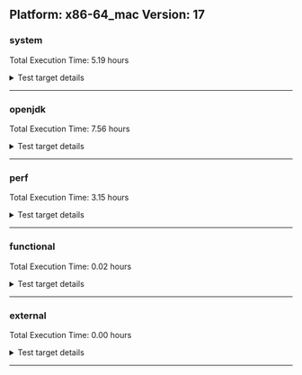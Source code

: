 ## Platform: x86-64_mac Version: 17 

###  system
 Total Execution Time:  5.19  hours
<details><summary>Test target details</summary>

| Test Name | Time |
| --- | --- |
| TestJlmRemoteThreadAuth_0 | 772648.00  ms|
| TestJlmRemoteThreadNoAuth_0 | 769793.00  ms|
| TestJlmRemoteThreadAuth_1 | 747175.00  ms|
| TestJlmRemoteThreadNoAuth_1 | 729504.00  ms|
| MiniMix_aot_5m_0 | 682953.00  ms|
| TestJlmRemoteMemoryAuth_1 | 638654.00  ms|
| TestJlmRemoteMemoryAuth_0 | 637850.00  ms|
| TestJlmRemoteClassAuth_1 | 631626.00  ms|
| TestJlmRemoteClassAuth_0 | 631398.00  ms|
| TestJlmRemoteMemoryNoAuth_1 | 628786.00  ms|
| TestJlmRemoteMemoryNoAuth_0 | 628169.00  ms|
| TestJlmRemoteClassNoAuth_1 | 624456.00  ms|
| TestJlmRemoteClassNoAuth_0 | 624436.00  ms|
| ConcurrentLoadTest_5m_0 | 347328.00  ms|
| ConcurrentLoadTest_5m_1 | 346804.00  ms|
| MiniMix_5m_0 | 343800.00  ms|
| MiniMix_5m_1 | 341399.00  ms|
| DBBLoadTest_5m_0 | 311387.00  ms|
| NioLoadTest_5m_1 | 310792.00  ms|
| NioLoadTest_5m_0 | 310722.00  ms|
| DBBLoadTest_5m_1 | 310613.00  ms|
| MauveMultiThrdLoad_5m_0 | 303496.00  ms|
| MauveMultiThrdLoad_5m_1 | 303465.00  ms|
| MauveSingleThrdLoad_HS_5m_0 | 303382.00  ms|
| MauveSingleInvocLoad_HS_5m_0 | 303276.00  ms|
| MauveSingleThrdLoad_HS_5m_1 | 303268.00  ms|
| MauveSingleInvocLoad_HS_5m_1 | 303142.00  ms|
| LambdaLoadTest_HS_5m_0 | 302939.00  ms|
| MathLoadTest_autosimd_5m_0 | 302880.00  ms|
| LambdaLoadTest_HS_5m_1 | 302818.00  ms|
| MathLoadTest_all_5m_0 | 302771.00  ms|
| MathLoadTest_all_5m_1 | 302762.00  ms|
| MathLoadTest_bigdecimal_5m_1 | 302747.00  ms|
| ClassLoadingTest_5m_1 | 302688.00  ms|
| ClassLoadingTest_5m_0 | 302681.00  ms|
| MathLoadTest_autosimd_5m_1 | 302652.00  ms|
| MathLoadTest_bigdecimal_5m_0 | 302633.00  ms|
| LangLoadTest_5m_0 | 302518.00  ms|
| UtilLoadTest_5m_1 | 302509.00  ms|
| LangLoadTest_5m_1 | 302499.00  ms|
| UtilLoadTest_5m_0 | 302498.00  ms|
| HCRLateAttachWorkload_previewEnabled_0 | 254150.00  ms|
| HCRLateAttachWorkload_previewEnabled_1 | 254066.00  ms|
| TestJlmRemoteNotifierProxyAuth_0 | 133568.00  ms|
| TestJlmRemoteNotifierProxyAuth_1 | 133076.00  ms|
| CLLoad_0 | 54060.00  ms|
| CLLoad_1 | 54046.00  ms|
| LockingLoadTest_0 | 32504.00  ms|
| LockingLoadTest_1 | 32496.00  ms|
| TestJlmLocal_1 | 27482.00  ms|
| TestJlmLocal_0 | 27411.00  ms|
| ParallelStreamsLoadTest_HS_1 | 16141.00  ms|
| ParallelStreamsLoadTest_HS_0 | 15771.00  ms|
| Jlink_ReqMod_0 | 7833.00  ms|
| Jlink_ReqMod_1 | 7723.00  ms|
| Jlink_AddMLimitM_0 | 6948.00  ms|
| Jlink_AddMLimitM_1 | 6850.00  ms|
| Jlink_GenOpt_0 | 6587.00  ms|
| Jlink_GenOpt_1 | 6531.00  ms|
| PatModImg_PlatMod_1 | 5768.00  ms|
| PatModImg_Adv_0 | 5413.00  ms|
| PatModImg_Adv_1 | 5359.00  ms|
| UpgModPath_JarImg_0 | 5241.00  ms|
| UpgModPath_Jar_0 | 5208.00  ms|
| PatModImg_AppMod_0 | 5201.00  ms|
| PatModImg_PlatMod_0 | 5185.00  ms|
| UpgModPath_JarImg_1 | 5163.00  ms|
| PatModImg_Unex_1 | 5140.00  ms|
| PatModImg_Unex_0 | 5139.00  ms|
| UpgModPath_Jar_1 | 5127.00  ms|
| PatModImg_AppMod_1 | 5107.00  ms|
| UpgModPath_ExpImg_1 | 4795.00  ms|
| UpgModPath_ExpImg_0 | 4763.00  ms|
| UpgModPath_Exp_1 | 4741.00  ms|
| UpgModPath_Exp_0 | 4715.00  ms|
| CpMpJlink_1 | 4513.00  ms|
| CLTestImg_1 | 4460.00  ms|
| CLTestImg_0 | 4418.00  ms|
| CpMpJlink_0 | 4383.00  ms|
| jcstress_SampleTestBench_0 | 3382.00  ms|
| PatMod_Adv_1 | 2677.00  ms|
| PatMod_Adv_0 | 2655.00  ms|
| AutoMod2_0 | 2571.00  ms|
| AutoMod_Impl1_1 | 2569.00  ms|
| AutoMod1_1 | 2557.00  ms|
| AutoMod_Impl3_0 | 2556.00  ms|
| AutoMod1_0 | 2555.00  ms|
| AutoMod_Impl1_0 | 2548.00  ms|
| AutoMod_Impl2_1 | 2547.00  ms|
| AutoMod_Impl3_1 | 2546.00  ms|
| InternalAPIs_1 | 2546.00  ms|
| AutoMod2_1 | 2544.00  ms|
| AutoMod_Impl2_0 | 2535.00  ms|
| InternalAPIs_0 | 2534.00  ms|
| PatMod_Unex_1 | 2434.00  ms|
| CpMpModJar_0 | 2427.00  ms|
| PatMod_AppMod_1 | 2427.00  ms|
| PatMod_PlatMod_0 | 2424.00  ms|
| PatMod_Unex_0 | 2422.00  ms|
| PatMod_AppMod_0 | 2418.00  ms|
| CpMpModJar_1 | 2418.00  ms|
| PatMod_PlatMod_1 | 2406.00  ms|
| SLTest_1 | 2065.00  ms|
| SLTest_0 | 2055.00  ms|
| CpMpModJar3_1 | 1578.00  ms|
| CpMp3_0 | 1576.00  ms|
| CpMpModJar2_0 | 1571.00  ms|
| CpMpModJar2_1 | 1570.00  ms|
| CpMpModJar3_0 | 1568.00  ms|
| CpMp3_1 | 1554.00  ms|
| CLTest_1 | 1521.00  ms|
| CpMp2_0 | 1501.00  ms|
| CLTest_0 | 1499.00  ms|
| CpMp_CpMp_1 | 1496.00  ms|
| CpMp_MP_1 | 1490.00  ms|
| CpMp2_1 | 1486.00  ms|
| CpMp_CpMp_0 | 1482.00  ms|
| CpMp_MP_0 | 1474.00  ms|
| MachineInfo_0 | 410.00  ms|
| CLStressCRI_2 | 39.00  ms|
| CLStressCRI_0 | 32.00  ms|
| CLStressCRI_1 | 31.00  ms|
| TestJlmRemoteClassAuth_2 | 31.00  ms|
| CLStressLayers_1 | 31.00  ms|
| CLStressLayers_2 | 31.00  ms|
| ExplMod_0 | 30.00  ms|
| ExplMod_2 | 30.00  ms|
| CLStressLayers_0 | 30.00  ms|
| ExplMod_1 | 30.00  ms|
| JdiTest_2 | 28.00  ms|
| JdiTest_0 | 28.00  ms|
| JdiTest_1 | 28.00  ms|
| OAuthTest_0 | 28.00  ms|
| AutoMod_Impl2_2 | 25.00  ms|
| CpMpModJar_2 | 25.00  ms|
| MathLoadTest_bigdecimal_5m_2 | 25.00  ms|
| LambdaLoadTest_HS_5m_2 | 25.00  ms|
| CpMp2_2 | 24.00  ms|
| PatMod_PlatMod_2 | 24.00  ms|
| TestJlmRemoteMemoryNoAuth_2 | 24.00  ms|
| ParallelStreamsLoadTest_HS_2 | 24.00  ms|
| UpgModPath_Exp_2 | 24.00  ms|
| PatMod_AppMod_2 | 24.00  ms|
| AutoMod_Impl1_2 | 24.00  ms|
| CLTest_2 | 24.00  ms|
| ClassLoadingTest_5m_2 | 24.00  ms|
| CpMpJlink_2 | 24.00  ms|
| Jlink_ReqMod_2 | 24.00  ms|
| AutoMod_Impl3_2 | 24.00  ms|
| MauveMultiThrdLoad_5m_2 | 24.00  ms|
| PatModImg_PlatMod_2 | 24.00  ms|
| AutoMod2_2 | 24.00  ms|
| CpMp3_2 | 24.00  ms|
| Jlink_GenOpt_2 | 24.00  ms|
| UpgModPath_Jar_2 | 24.00  ms|
| TestJlmRemoteThreadNoAuth_2 | 24.00  ms|
| PatMod_Adv_2 | 24.00  ms|
| AutoMod1_2 | 24.00  ms|
| CpMpModJar2_2 | 24.00  ms|
| CLTestImg_2 | 24.00  ms|
| TestJlmRemoteClassNoAuth_2 | 24.00  ms|
| CLLoad_2 | 24.00  ms|
| MauveSingleInvocLoad_HS_5m_2 | 24.00  ms|
| UpgModPath_ExpImg_2 | 23.00  ms|
| CpMp_MP_2 | 23.00  ms|
| UpgModPath_JarImg_2 | 23.00  ms|
| SLTest_2 | 23.00  ms|
| TestJlmRemoteMemoryAuth_2 | 23.00  ms|
| PatModImg_AppMod_2 | 23.00  ms|
| PatMod_Unex_2 | 23.00  ms|
| MathLoadTest_autosimd_5m_2 | 23.00  ms|
| PatModImg_Adv_2 | 23.00  ms|
| CpMp_CpMp_2 | 23.00  ms|
| TestJlmLocal_2 | 23.00  ms|
| TestJlmRemoteThreadAuth_2 | 23.00  ms|
| NioLoadTest_5m_2 | 23.00  ms|
| InternalAPIs_2 | 23.00  ms|
| MauveSingleThrdLoad_HS_5m_2 | 23.00  ms|
| PatModImg_Unex_2 | 23.00  ms|
| Jlink_AddMLimitM_2 | 23.00  ms|
| UtilLoadTest_5m_2 | 23.00  ms|
| TestJlmRemoteNotifierProxyAuth_2 | 23.00  ms|
| MathLoadTest_all_5m_2 | 23.00  ms|
| CpMpModJar3_2 | 22.00  ms|
| DBBLoadTest_5m_2 | 22.00  ms|
| ConcurrentLoadTest_5m_2 | 22.00  ms|
| MiniMix_5m_2 | 22.00  ms|
| LangLoadTest_5m_2 | 22.00  ms|
| LockingLoadTest_2 | 22.00  ms|
| HCRLateAttachWorkload_previewEnabled_2 | 22.00  ms|
</details>

---

###  openjdk
 Total Execution Time:  7.56  hours
<details><summary>Test target details</summary>

| Test Name | Time |
| --- | --- |
| jvm_compiler_0 | 2964954.00  ms|
| jvm_compiler_1 | 2906440.00  ms|
| jdk_net_0 | 1937839.00  ms|
| jdk_net_1 | 1887738.00  ms|
| jdk_tools_1 | 1817750.00  ms|
| jdk_tools_0 | 1764122.00  ms|
| jdk_security3_0 | 1206903.00  ms|
| jdk_security3_1 | 1190452.00  ms|
| jdk_util_0 | 564359.00  ms|
| jdk_util_1 | 563866.00  ms|
| jdk_nio_1 | 550201.00  ms|
| jdk_nio_0 | 546228.00  ms|
| jdk_lang_0 | 522724.00  ms|
| jdk_lang_1 | 513397.00  ms|
| jdk_jfr_1 | 453653.00  ms|
| jdk_jfr_0 | 424133.00  ms|
| jdk_vector_0 | 359753.00  ms|
| jdk_vector_1 | 355735.00  ms|
| jdk_jdi_0 | 339778.00  ms|
| jdk_jdi_1 | 326509.00  ms|
| jdk_jmx_0 | 317289.00  ms|
| hotspot_custom_0 | 316107.00  ms|
| hotspot_custom_1 | 314612.00  ms|
| jdk_jmx_1 | 314140.00  ms|
| jdk_beans_1 | 300668.00  ms|
| jdk_beans_0 | 297353.00  ms|
| jdk_security4_1 | 254095.00  ms|
| jdk_security4_0 | 253765.00  ms|
| jdk_foreign_1 | 227370.00  ms|
| jdk_foreign_0 | 225494.00  ms|
| jdk_other_1 | 214305.00  ms|
| jdk_security1_0 | 211707.00  ms|
| jdk_other_0 | 210746.00  ms|
| jdk_security1_1 | 209831.00  ms|
| jdk_time_1 | 199501.00  ms|
| jdk_time_0 | 183941.00  ms|
| jdk_rmi_1 | 169414.00  ms|
| jdk_rmi_0 | 162571.00  ms|
| jdk_management_0 | 109808.00  ms|
| jdk_management_1 | 105528.00  ms|
| jdk_io_0 | 95908.00  ms|
| jdk_text_1 | 93226.00  ms|
| jdk_security2_1 | 92834.00  ms|
| jdk_text_0 | 91371.00  ms|
| jdk_io_1 | 89907.00  ms|
| jdk_instrument_0 | 88949.00  ms|
| jdk_security2_0 | 88489.00  ms|
| jdk_instrument_1 | 88057.00  ms|
| jdk_math_0 | 60775.00  ms|
| jdk_math_1 | 59306.00  ms|
| jdk_custom_1 | 47923.00  ms|
| jdk_custom_0 | 47717.00  ms|
| jdk11_tier1_cipher_0 | 36865.00  ms|
| jdk11_tier1_cipher_1 | 36594.00  ms|
| jdk_svc_sanity_1 | 30580.00  ms|
| jdk_svc_sanity_0 | 30518.00  ms|
| jdk11_tier1_buffer_0 | 29438.00  ms|
| jdk11_tier1_buffer_1 | 28980.00  ms|
| runtime_nestmate_0 | 25958.00  ms|
| jdk_security_infra_1 | 25699.00  ms|
| runtime_nestmate_1 | 25658.00  ms|
| jdk_security_infra_0 | 23446.00  ms|
| jdk_build_0 | 20535.00  ms|
| jdk_build_1 | 20416.00  ms|
| jdk_native_sanity_1 | 16240.00  ms|
| jdk_native_sanity_0 | 15986.00  ms|
| jdk_foreign_native_0 | 14337.00  ms|
| jdk_foreign_native_1 | 14072.00  ms|
| jdk_lang_native_0 | 13851.00  ms|
| jvm_native_sanity_0 | 13604.00  ms|
| jdk_lang_native_1 | 13580.00  ms|
| jdk11_tier1_iso8859_0 | 13575.00  ms|
| jdk11_tier1_iso8859_1 | 13553.00  ms|
| jvm_native_sanity_1 | 13398.00  ms|
| langtools_custom_0 | 8517.00  ms|
| langtools_custom_1 | 7396.00  ms|
| jdk_swing_1 | 32.00  ms|
| jdk_imageio_1 | 32.00  ms|
| jdk_imageio_2 | 32.00  ms|
| jdk_imageio_0 | 32.00  ms|
| jdk_awt_2 | 31.00  ms|
| jdk_swing_2 | 30.00  ms|
| jdk_jfc_demo_2 | 29.00  ms|
| jdk_swing_0 | 29.00  ms|
| jdk_sound_2 | 29.00  ms|
| jdk_sound_0 | 29.00  ms|
| jdk_jfc_demo_0 | 29.00  ms|
| jdk_2d_1 | 29.00  ms|
| jdk_sound_1 | 29.00  ms|
| jdk_jfc_demo_1 | 28.00  ms|
| jdk_client_sanity_1 | 28.00  ms|
| jdk_awt_1 | 28.00  ms|
| jdk_client_sanity_2 | 28.00  ms|
| jdk_2d_0 | 28.00  ms|
| jdk_client_sanity_0 | 28.00  ms|
| jdk_2d_2 | 28.00  ms|
| jdk_awt_0 | 27.00  ms|
| jvm_native_sanity_2 | 26.00  ms|
| jdk11_tier1_cipher_2 | 25.00  ms|
| jvm_compiler_2 | 24.00  ms|
| jdk_management_2 | 23.00  ms|
| jdk_lang_native_win_0 | 23.00  ms|
| jdk_security3_2 | 23.00  ms|
| jdk_lang_native_win_1 | 23.00  ms|
| jdk_io_2 | 23.00  ms|
| hotspot_custom_2 | 23.00  ms|
| jdk_lang_native_2 | 23.00  ms|
| jdk_net_2 | 23.00  ms|
| jdk_time_2 | 23.00  ms|
| jdk_build_2 | 22.00  ms|
| jdk_nio_2 | 22.00  ms|
| jdk_jfr_2 | 22.00  ms|
| jdk_lang_native_win_2 | 22.00  ms|
| jdk_tools_2 | 22.00  ms|
| jdk_util_2 | 22.00  ms|
| jdk_math_2 | 22.00  ms|
| jdk_rmi_2 | 22.00  ms|
| jdk_security1_2 | 21.00  ms|
| jdk_security2_2 | 21.00  ms|
| jdk_jdi_2 | 21.00  ms|
| jdk_instrument_2 | 21.00  ms|
| jdk11_tier1_iso8859_2 | 21.00  ms|
| jdk_foreign_2 | 21.00  ms|
| jdk_svc_sanity_2 | 21.00  ms|
| jdk_beans_2 | 21.00  ms|
| jdk_security_infra_2 | 21.00  ms|
| jdk_lang_2 | 21.00  ms|
| jdk_text_2 | 21.00  ms|
| jdk_security4_2 | 21.00  ms|
| jdk_custom_2 | 21.00  ms|
| jdk_jmx_2 | 21.00  ms|
| jdk_vector_2 | 21.00  ms|
| runtime_nestmate_2 | 21.00  ms|
| jdk_foreign_native_2 | 21.00  ms|
| jdk11_tier1_buffer_2 | 21.00  ms|
| langtools_custom_2 | 21.00  ms|
| jdk_other_2 | 21.00  ms|
| jdk_native_sanity_2 | 21.00  ms|
</details>

---

###  perf
 Total Execution Time:  3.15  hours
<details><summary>Test target details</summary>

| Test Name | Time |
| --- | --- |
| renaissance-als_0 | 8388363.00  ms|
| renaissance-movie-lens_0 | 2001774.00  ms|
| renaissance-fj-kmeans_0 | 151331.00  ms|
| renaissance-future-genetic_0 | 132323.00  ms|
| renaissance-finagle-http_0 | 113248.00  ms|
| renaissance-mnemonics_0 | 83034.00  ms|
| renaissance-par-mnemonics_0 | 73535.00  ms|
| renaissance-log-regression_0 | 69810.00  ms|
| renaissance-chi-square_0 | 64479.00  ms|
| renaissance-philosophers_0 | 61654.00  ms|
| renaissance-dec-tree_0 | 58460.00  ms|
| renaissance-gauss-mix_0 | 54736.00  ms|
| renaissance-scala-kmeans_0 | 20952.00  ms|
| dacapo-jython_0 | 12808.00  ms|
| dacapo-h2_0 | 11582.00  ms|
| dacapo-avrora_0 | 6579.00  ms|
| dacapo-xalan_0 | 4914.00  ms|
| dacapo-pmd_0 | 3765.00  ms|
| dacapo-sunflow_0 | 3361.00  ms|
| dacapo-luindex_0 | 3136.00  ms|
| dacapo-fop_0 | 2501.00  ms|
| dacapo-tomcat_0 | 34.00  ms|
| renaissance-db-shootout_0 | 33.00  ms|
| renaissance-finagle-chirper_0 | 33.00  ms|
| dacapo-lusearch-fix_0 | 32.00  ms|
| renaissance-akka-uct_0 | 32.00  ms|
| renaissance-naive-bayes_0 | 32.00  ms|
| IdleMicrobenchmark_HS_0 | 25.00  ms|
</details>

---

###  functional
 Total Execution Time:  0.02  hours
<details><summary>Test target details</summary>

| Test Name | Time |
| --- | --- |
| MBCS_Tests_charsets_0 | 53949.00  ms|
| SecurityTests_0 | 2736.00  ms|
| MBCS_Tests_language_tag_0 | 780.00  ms|
| MBCS_Tests_property_utf8_0 | 753.00  ms|
| MBCS_Tests_datetime_0 | 732.00  ms|
| MBCS_Tests_datetime_formatter_0 | 663.00  ms|
| Jep334Tests_0 | 647.00  ms|
| Jep360Tests_0 | 627.00  ms|
| testXXArgumentTesting_0 | 596.00  ms|
| RegularClassAndInterfaceFinalFieldTests_0 | 567.00  ms|
| Jep371Tests_0 | 556.00  ms|
| Jep384Tests_0 | 551.00  ms|
| StringIndentTests_0 | 540.00  ms|
| IllegalAccessProtectedMethodTest_0 | 522.00  ms|
| jsr292BootstrapTest_0 | 492.00  ms|
| MBCS_Tests_new_jp_era_0 | 471.00  ms|
| cmdLineTester_getPid_0 | 360.00  ms|
| Jep397Tests_testSubClassOfSealedSuperFromDifferentPackageInSameUnamedModule_0 | 81.00  ms|
| Jep397Tests_testSubClassOfSealedSuperFromDifferentModule_0 | 79.00  ms|
| Jep397Tests_testSubClassOfSealedSuperFromDifferentPackageInSameNamedModule_0 | 77.00  ms|
| Jep397Tests_0 | 75.00  ms|
| MBCS_Tests_file_Zh_TW.aix_0 | 58.00  ms|
| SyntheticGCWorkload_TestCase_0 | 35.00  ms|
| MBCS_Tests_coin_ko_windows_0 | 33.00  ms|
| cmdLineTester_libpathTestRtfChild_0 | 33.00  ms|
| CloseScope0Tests_0 | 33.00  ms|
| MBCS_Tests_codepage_ko_KR_linux_0 | 33.00  ms|
| vmLifecyleTests_5 | 31.00  ms|
| vmLifecyleTests_3 | 31.00  ms|
| vmLifecyleTests_4 | 30.00  ms|
| vmLifecyleTests_2 | 30.00  ms|
| vmLifecyleTests_1 | 29.00  ms|
| vmLifecyleTests_0 | 28.00  ms|
| MBCS_Tests_record_ZH_CN_aix_0 | 28.00  ms|
| MBCS_Tests_file_ZH_TW.aix_0 | 28.00  ms|
| MBCS_Tests_urlclassloader_Zh_CN_aix_0 | 27.00  ms|
| MBCS_Tests_locale_matching_ja_JP_aix_0 | 25.00  ms|
| MBCS_Tests_jaxp14_windows_0 | 25.00  ms|
| MBCS_Tests_locale_matching_ja_windows_0 | 25.00  ms|
| MBCS_Tests_codepage_tw_windows_0 | 25.00  ms|
| MBCS_Tests_scanner_ZH_CN_aix_0 | 25.00  ms|
| MBCS_Tests_pref_Zh_TW_aix_0 | 25.00  ms|
| MBCS_Tests_pref_ko_KR_linux_0 | 25.00  ms|
| MBCS_Tests_annotation_zh_CN_linux_0 | 25.00  ms|
| MBCS_Tests_unicode_aix_0 | 25.00  ms|
| MBCS_Tests_codepage_zh_TW_linux_0 | 25.00  ms|
| MBCS_Tests_file_ZH_CN.aix_0 | 25.00  ms|
| MBCS_Tests_switch_expressions_Zh_CN_aix_0 | 25.00  ms|
| MBCS_Tests_regex_cn_windows_0 | 25.00  ms|
| MBCS_Tests_regex_Zh_CN_aix_0 | 25.00  ms|
| MBCS_Tests_pref_windows_0 | 25.00  ms|
| MBCS_Tests_switch_expressions_JA_JP_aix_0 | 25.00  ms|
| MBCS_Tests_formatter_zh_CN_linux_0 | 25.00  ms|
| MBCS_Tests_switch_expressions_zh_CN_aix_0 | 25.00  ms|
| MBCS_Tests_pref_ja_JP_linux_0 | 25.00  ms|
| MBCS_Tests_locale_matching_ko_windows_0 | 25.00  ms|
| MBCS_Tests_annotation_Ja_JP_aix_0 | 25.00  ms|
| MBCS_Tests_StAX_ja_windows_0 | 25.00  ms|
| MBCS_Tests_scanner_ja_JP_linux_0 | 25.00  ms|
| MBCS_Tests_IDN_zh_TW_aix_0 | 25.00  ms|
| MBCS_Tests_env_Zh_CN_aix_0 | 24.00  ms|
| MBCS_Tests_codepage_ko_windows_0 | 24.00  ms|
| MBCS_Tests_jdbc41_JA_JP_aix_0 | 24.00  ms|
| MBCS_Tests_Compiler_zh_TW_linux_0 | 24.00  ms|
| MBCS_Tests_urlclassloader_zh_TW_aix_0 | 24.00  ms|
| MBCS_Tests_jdbc41_zh_TW_linux_0 | 24.00  ms|
| MBCS_Tests_i18n_zh_TW_linux_0 | 24.00  ms|
| MBCS_Tests_scanner_zh_CN_aix_0 | 24.00  ms|
| MBCS_Tests_text_blocks_ZH_CN_aix_0 | 24.00  ms|
| MBCS_Tests_locale_matching_tw_windows_0 | 24.00  ms|
| MBCS_Tests_codepage_zh_CN_aix_0 | 24.00  ms|
| MBCS_Tests_Compiler_ZH_TW_aix_0 | 24.00  ms|
| MBCS_Tests_annotation_ja_JP_aix_0 | 24.00  ms|
| MBCS_Tests_StAX_zh_TW_linux_0 | 24.00  ms|
| MBCS_Tests_IDN_ko_windows_0 | 24.00  ms|
| MBCS_Tests_annotation_Zh_TW_aix_0 | 24.00  ms|
| MBCS_Tests_regex_Zh_TW_aix_0 | 24.00  ms|
| MBCS_Tests_StAX_ko_windows_0 | 24.00  ms|
| MBCS_Tests_regex_ko_KR_linux_0 | 24.00  ms|
| MBCS_Tests_urlclassloader_ZH_TW_aix_0 | 24.00  ms|
| MBCS_Tests_scanner_cn_windows_0 | 24.00  ms|
| MBCS_Tests_StAX_ja_JP_aix_0 | 24.00  ms|
| MBCS_Tests_text_blocks_zh_TW_aix_0 | 24.00  ms|
| MBCS_Tests_formatter_zh_TW_aix_0 | 24.00  ms|
| MBCS_Tests_jaxp14_cn_windows_0 | 24.00  ms|
| MBCS_Tests_urlclassloader_Zh_TW_aix_0 | 24.00  ms|
| MBCS_Tests_IDN_tw_windows_0 | 24.00  ms|
| MBCS_Tests_text_blocks_zh_CN_aix_0 | 24.00  ms|
| MBCS_Tests_urlclassloader_KO_KR_aix_0 | 24.00  ms|
| MBCS_Tests_jdbc41_ko_KR_linux_0 | 24.00  ms|
| MBCS_Tests_codepage_windows_0 | 24.00  ms|
| MBCS_Tests_env_ja_JP_linux_0 | 24.00  ms|
| MBCS_Tests_nio_ja_JP_linux_0 | 24.00  ms|
| MBCS_Tests_StAX_KO_KR_aix_0 | 24.00  ms|
| MBCS_Tests_jaxp14_Zh_CN_aix_0 | 24.00  ms|
| MBCS_Tests_jaxp14_JA_JP_aix_0 | 24.00  ms|
| MBCS_Tests_regex_ko_windows_0 | 24.00  ms|
| MBCS_Tests_StAX_ko_KR_aix_0 | 24.00  ms|
| MBCS_Tests_coin_zh_CN_aix_0 | 24.00  ms|
| MBCS_Tests_nio_zh_TW_aix_0 | 24.00  ms|
| MBCS_Tests_switch_expressions_ZH_CN_aix_0 | 24.00  ms|
| MBCS_Tests_pref_Ja_JP_aix_0 | 24.00  ms|
| MBCS_Tests_jdbc41_ZH_CN_aix_0 | 24.00  ms|
| MBCS_Tests_IDN_windows_0 | 24.00  ms|
| MBCS_Tests_urlclassloader_ko_windows_0 | 24.00  ms|
| MBCS_Tests_file_zh_CN_linux_0 | 24.00  ms|
| MBCS_Tests_urlclassloader_ko_KR_aix_0 | 24.00  ms|
| MBCS_Tests_codepage_Zh_TW_aix_0 | 24.00  ms|
| MBCS_Tests_scanner_windows_0 | 24.00  ms|
| MBCS_Tests_env_windows_0 | 24.00  ms|
| MBCS_Tests_annotation_ko_KR_linux_0 | 24.00  ms|
| MBCS_Tests_jdbc41_Ja_JP_aix_0 | 24.00  ms|
| MBCS_Tests_formatter_KO_KR_aix_0 | 24.00  ms|
| MBCS_Tests_scanner_ko_KR_aix_0 | 24.00  ms|
| MBCS_Tests_regex_windows_0 | 24.00  ms|
| MBCS_Tests_jaxp14_ja_JP_aix_0 | 24.00  ms|
| MBCS_Tests_pref_ko_KR_aix_0 | 24.00  ms|
| MBCS_Tests_coin_ja_JP_linux_0 | 24.00  ms|
| MBCS_Tests_jaxp14_Ja_JP_aix_0 | 24.00  ms|
| MBCS_Tests_Compiler_ko_KR_linux_0 | 24.00  ms|
| MBCS_Tests_codepage_JA_JP_aix_0 | 24.00  ms|
| MBCS_Tests_i18n_Ja_JP_aix_0 | 24.00  ms|
| MBCS_Tests_pref_zh_TW_linux_0 | 24.00  ms|
| MBCS_Tests_nio_zh_CN_aix_0 | 24.00  ms|
| MBCS_Tests_codepage_ZH_CN_aix_0 | 24.00  ms|
| MBCS_Tests_env_Zh_TW_aix_0 | 24.00  ms|
| MBCS_Tests_jaxp14_ko_KR_linux_0 | 24.00  ms|
| MBCS_Tests_env_ZH_CN_aix_0 | 24.00  ms|
| MBCS_Tests_i18n_ZH_CN_aix_0 | 24.00  ms|
| MBCS_Tests_regex_ZH_TW_aix_0 | 24.00  ms|
| MBCS_Tests_switch_expressions_ko_KR_aix_0 | 24.00  ms|
| MBCS_Tests_nio_ko_windows_0 | 24.00  ms|
| MBCS_Tests_formatter_ko_KR_linux_0 | 24.00  ms|
| MBCS_Tests_switch_expressions_ja_JP_aix_0 | 24.00  ms|
| MBCS_Tests_scanner_Zh_TW_aix_0 | 24.00  ms|
| MBCS_Tests_annotation_JA_JP_aix_0 | 24.00  ms|
| MBCS_Tests_locale_matching_zh_CN_linux_0 | 24.00  ms|
| MBCS_Tests_locale_matching_Ja_JP_aix_0 | 24.00  ms|
| MBCS_Tests_formatter_zh_TW_linux_0 | 24.00  ms|
| MBCS_Tests_urlclassloader_ja_JP_aix_0 | 24.00  ms|
| MBCS_Tests_formatter_tw_windows_0 | 24.00  ms|
| MBCS_Tests_file_ja_JP.aix_0 | 24.00  ms|
| MBCS_Tests_annotation_Zh_CN_aix_0 | 24.00  ms|
| MBCS_Tests_StAX_ZH_CN_aix_0 | 24.00  ms|
| MBCS_Tests_formatter_ko_KR_aix_0 | 24.00  ms|
| MBCS_Tests_scanner_Zh_CN_aix_0 | 24.00  ms|
| MBCS_Tests_regex_ko_KR_aix_0 | 24.00  ms|
| MBCS_Tests_formatter_ja_JP_linux_0 | 24.00  ms|
| MBCS_Tests_pref_tw_windows_0 | 24.00  ms|
| MBCS_Tests_codepage_zh_TW_aix_0 | 24.00  ms|
| MBCS_Tests_jaxp14_ja_JP_linux_0 | 24.00  ms|
| MBCS_Tests_jdbc41_Zh_TW_aix_0 | 24.00  ms|
| MBCS_Tests_codepoint_windows_0 | 24.00  ms|
| MBCS_Tests_locale_matching_Zh_TW_aix_0 | 24.00  ms|
| MBCS_Tests_annotation_ja_JP_linux_0 | 24.00  ms|
| MBCS_Tests_coin_Ja_JP_aix_0 | 24.00  ms|
| MBCS_Tests_IDN_zh_TW_linux_0 | 24.00  ms|
| MBCS_Tests_regex_zh_TW_linux_0 | 24.00  ms|
| MBCS_Tests_coin_JA_JP_aix_0 | 24.00  ms|
| MBCS_Tests_jaxp14_zh_TW_linux_0 | 24.00  ms|
| MBCS_Tests_text_blocks_windows_0 | 24.00  ms|
| MBCS_Tests_urlclassloader_windows_0 | 24.00  ms|
| MBCS_Tests_jdbc41_ko_KR_aix_0 | 24.00  ms|
| MBCS_Tests_jdbc41_Zh_CN_aix_0 | 24.00  ms|
| MBCS_Tests_file_ja_windows_0 | 24.00  ms|
| MBCS_Tests_codepage_zh_CN_linux_0 | 24.00  ms|
| MBCS_Tests_scanner_ja_windows_0 | 24.00  ms|
| MBCS_Tests_Compiler_ko_KR_aix_0 | 24.00  ms|
| MBCS_Tests_locale_matching_ko_KR_aix_0 | 24.00  ms|
| MBCS_Tests_env_ja_JP_aix_0 | 24.00  ms|
| MBCS_Tests_IDN_zh_CN_linux_0 | 24.00  ms|
| MBCS_Tests_file_ko_windows_0 | 24.00  ms|
| MBCS_Tests_locale_matching_zh_TW_linux_0 | 24.00  ms|
| MBCS_Tests_switch_expressions_zh_TW_aix_0 | 24.00  ms|
| MBCS_Tests_jdbc41_windows_0 | 24.00  ms|
| MBCS_Tests_nio_Zh_CN_aix_0 | 24.00  ms|
| MBCS_Tests_record_Ja_JP_aix_0 | 24.00  ms|
| MBCS_Tests_env_ko_KR_aix_0 | 24.00  ms|
| MBCS_Tests_switch_expressions_windows_0 | 24.00  ms|
| MBCS_Tests_jdbc41_ja_JP_aix_0 | 24.00  ms|
| MBCS_Tests_jaxp14_zh_TW_aix_0 | 24.00  ms|
| MBCS_Tests_text_blocks_ko_KR_linux_0 | 24.00  ms|
| MBCS_Tests_scanner_JA_JP_aix_0 | 24.00  ms|
| MBCS_Tests_formatter_cn_windows_0 | 24.00  ms|
| MBCS_Tests_nio_zh_TW_linux_0 | 24.00  ms|
| MBCS_Tests_StAX_tw_windows_0 | 24.00  ms|
| MBCS_Tests_compact_number_format_ZH_TW_aix_0 | 24.00  ms|
| MBCS_Tests_jaxp14_ko_windows_0 | 24.00  ms|
| MBCS_Tests_pref_JA_JP_aix_0 | 24.00  ms|
| MBCS_Tests_text_blocks_Zh_CN_aix_0 | 24.00  ms|
| MBCS_Tests_Compiler_Ja_JP_aix_0 | 24.00  ms|
| MBCS_Tests_regex_ZH_CN_aix_0 | 24.00  ms|
| MBCS_Tests_locale_matching_windows_0 | 24.00  ms|
| MBCS_Tests_formatter_Zh_CN_aix_0 | 24.00  ms|
| MBCS_Tests_compact_number_format_zh_TW_linux_0 | 24.00  ms|
| MBCS_Tests_StAX_Zh_CN_aix_0 | 24.00  ms|
| MBCS_Tests_compact_number_format_ko_KR_aix_0 | 24.00  ms|
| MBCS_Tests_compact_number_format_zh_TW_aix_0 | 24.00  ms|
| MBCS_Tests_annotation_ZH_TW_aix_0 | 24.00  ms|
| MBCS_Tests_nio_ja_windows_0 | 24.00  ms|
| MBCS_Tests_env_zh_TW_aix_0 | 24.00  ms|
| MBCS_Tests_codepoint_aix_0 | 24.00  ms|
| MBCS_Tests_locale_matching_ZH_CN_aix_0 | 24.00  ms|
| MBCS_Tests_scanner_ko_windows_0 | 24.00  ms|
| MBCS_Tests_Compiler_Zh_TW_aix_0 | 24.00  ms|
| MBCS_Tests_jaxp14_zh_CN_aix_0 | 24.00  ms|
| MBCS_Tests_urlclassloader_ja_windows_0 | 24.00  ms|
| MBCS_Tests_codepage_Ja_JP_aix_0 | 24.00  ms|
| MBCS_Tests_Compiler_JA_JP_aix_0 | 24.00  ms|
| MBCS_Tests_env_zh_CN_aix_0 | 24.00  ms|
| MBCS_Tests_jaxp14_Zh_TW_aix_0 | 24.00  ms|
| MBCS_Tests_IDN_KO_KR_aix_0 | 24.00  ms|
| MBCS_Tests_i18n_ja_JP_aix_0 | 24.00  ms|
| MBCS_Tests_coin_zh_TW_linux_0 | 24.00  ms|
| MBCS_Tests_jdbc41_KO_KR_aix_0 | 24.00  ms|
| MBCS_Tests_annotation_zh_TW_aix_0 | 24.00  ms|
| MBCS_Tests_switch_expressions_Ja_JP_aix_0 | 24.00  ms|
| MBCS_Tests_nio_zh_CN_linux_0 | 24.00  ms|
| MBCS_Tests_compact_number_format_ja_JP_linux_0 | 24.00  ms|
| MBCS_Tests_switch_expressions_ZH_TW_aix_0 | 24.00  ms|
| MBCS_Tests_i18n_ko_KR_aix_0 | 24.00  ms|
| MBCS_Tests_compact_number_format_Zh_CN_aix_0 | 24.00  ms|
| MBCS_Tests_jdbc41_ZH_TW_aix_0 | 24.00  ms|
| MBCS_Tests_jaxp14_ko_KR_aix_0 | 24.00  ms|
| MBCS_Tests_coin_ja_JP_aix_0 | 24.00  ms|
| MBCS_Tests_locale_matching_KO_KR_aix_0 | 24.00  ms|
| MBCS_Tests_coin_cn_windows_0 | 24.00  ms|
| MBCS_Tests_file_ja_JP_linux_0 | 24.00  ms|
| MBCS_Tests_locale_matching_JA_JP_aix_0 | 24.00  ms|
| MBCS_Tests_scanner_ZH_TW_aix_0 | 24.00  ms|
| MBCS_Tests_regex_zh_CN_linux_0 | 24.00  ms|
| MBCS_Tests_env_Ja_JP_aix_0 | 24.00  ms|
| MBCS_Tests_annotation_zh_CN_aix_0 | 24.00  ms|
| MBCS_Tests_env_zh_TW_linux_0 | 24.00  ms|
| MBCS_Tests_scanner_zh_TW_linux_0 | 24.00  ms|
| MBCS_Tests_Compiler_ja_JP_aix_0 | 24.00  ms|
| MBCS_Tests_scanner_KO_KR_aix_0 | 24.00  ms|
| MBCS_Tests_jdbc41_ja_windows_0 | 24.00  ms|
| MBCS_Tests_Compiler_Zh_CN_aix_0 | 24.00  ms|
| MBCS_Tests_locale_matching_Zh_CN_aix_0 | 24.00  ms|
| MBCS_Tests_file_Ja_JP.aix_0 | 24.00  ms|
| MBCS_Tests_coin_tw_windows_0 | 24.00  ms|
| MBCS_Tests_annotation_KO_KR_aix_0 | 24.00  ms|
| MBCS_Tests_formatter_windows_0 | 24.00  ms|
| MBCS_Tests_coin_windows_0 | 24.00  ms|
| MBCS_Tests_nio_tw_windows_0 | 24.00  ms|
| MBCS_Tests_text_blocks_KO_KR_aix_0 | 24.00  ms|
| MBCS_Tests_file_KO_KR.aix_0 | 24.00  ms|
| MBCS_Tests_env_zh_CN_linux_0 | 24.00  ms|
| MBCS_Tests_env_JA_JP_aix_0 | 24.00  ms|
| MBCS_Tests_locale_matching_ko_KR_linux_0 | 24.00  ms|
| MBCS_Tests_locale_matching_ja_JP_linux_0 | 24.00  ms|
| MBCS_Tests_regex_zh_CN_aix_0 | 24.00  ms|
| MBCS_Tests_IDN_ja_windows_0 | 24.00  ms|
| MBCS_Tests_coin_Zh_CN_aix_0 | 24.00  ms|
| MBCS_Tests_coin_ja_windows_0 | 24.00  ms|
| MBCS_Tests_env_KO_KR_aix_0 | 24.00  ms|
| MBCS_Tests_jaxp14_ZH_CN_aix_0 | 24.00  ms|
| MBCS_Tests_urlclassloader_JA_JP_aix_0 | 24.00  ms|
| MBCS_Tests_urlclassloader_ko_KR_linux_0 | 24.00  ms|
| MBCS_Tests_file_zh_CN.aix_0 | 24.00  ms|
| MBCS_Tests_file_windows_0 | 23.00  ms|
| MBCS_Tests_coin_ko_KR_aix_0 | 23.00  ms|
| MBCS_Tests_regex_ja_windows_0 | 23.00  ms|
| MBCS_Tests_IDN_ZH_TW_aix_0 | 23.00  ms|
| MBCS_Tests_IDN_JA_JP_aix_0 | 23.00  ms|
| MBCS_Tests_jaxp14_zh_CN_linux_0 | 23.00  ms|
| MBCS_Tests_nio_ZH_TW_aix_0 | 23.00  ms|
| MBCS_Tests_regex_ja_JP_aix_0 | 23.00  ms|
| MBCS_Tests_codepoint_linux_0 | 23.00  ms|
| MBCS_Tests_StAX_zh_CN_aix_0 | 23.00  ms|
| MBCS_Tests_locale_matching_zh_TW_aix_0 | 23.00  ms|
| MBCS_Tests_nio_ko_KR_aix_0 | 23.00  ms|
| MBCS_Tests_formatter_ja_windows_0 | 23.00  ms|
| MBCS_Tests_Compiler_ja_JP_linux_0 | 23.00  ms|
| MBCS_Tests_codepage_ja_JP_linux_0 | 23.00  ms|
| MBCS_Tests_urlclassloader_tw_windows_0 | 23.00  ms|
| MBCS_Tests_codepage_ZH_TW_aix_0 | 23.00  ms|
| MBCS_Tests_StAX_zh_TW_aix_0 | 23.00  ms|
| MBCS_Tests_codepage_ko_KR_aix_0 | 23.00  ms|
| MBCS_Tests_scanner_zh_CN_linux_0 | 23.00  ms|
| MBCS_Tests_i18n_Zh_TW_aix_0 | 23.00  ms|
| MBCS_Tests_codepage_ja_JP_aix_0 | 23.00  ms|
| MBCS_Tests_text_blocks_JA_JP_aix_0 | 23.00  ms|
| MBCS_Tests_StAX_JA_JP_aix_0 | 23.00  ms|
| MBCS_Tests_urlclassloader_zh_CN_linux_0 | 23.00  ms|
| MBCS_Tests_switch_expressions_KO_KR_aix_0 | 23.00  ms|
| MBCS_Tests_coin_ko_KR_linux_0 | 23.00  ms|
| MBCS_Tests_formatter_ZH_TW_aix_0 | 23.00  ms|
| MBCS_Tests_formatter_ja_JP_aix_0 | 23.00  ms|
| MBCS_Tests_text_blocks_ko_KR_aix_0 | 23.00  ms|
| MBCS_Tests_codepage_KO_KR_aix_0 | 23.00  ms|
| MBCS_Tests_codepage_cn_windows_0 | 23.00  ms|
| MBCS_Tests_codepage_ja_windows_0 | 23.00  ms|
| MBCS_Tests_record_windows_0 | 23.00  ms|
| MBCS_Tests_sealed_classes_ZH_TW_aix_0 | 23.00  ms|
| MBCS_Tests_pattern_matching_instanceof_JA_JP_aix_0 | 23.00  ms|
| MBCS_Tests_jaxp14_ZH_TW_aix_0 | 23.00  ms|
| MBCS_Tests_urlclassloader_Ja_JP_aix_0 | 23.00  ms|
| MBCS_Tests_Compiler_KO_KR_aix_0 | 23.00  ms|
| MBCS_Tests_pref_zh_TW_aix_0 | 23.00  ms|
| MBCS_Tests_i18n_JA_JP_aix_0 | 23.00  ms|
| MBCS_Tests_switch_expressions_ja_JP_linux_0 | 23.00  ms|
| MBCS_Tests_regex_tw_windows_0 | 23.00  ms|
| MBCS_Tests_file_cn_windows_0 | 23.00  ms|
| MBCS_Tests_StAX_ja_JP_linux_0 | 23.00  ms|
| MBCS_Tests_coin_zh_TW_aix_0 | 23.00  ms|
| MBCS_Tests_jaxp14_KO_KR_aix_0 | 23.00  ms|
| MBCS_Tests_annotation_windows_0 | 23.00  ms|
| MBCS_Tests_jaxp14_ja_windows_0 | 23.00  ms|
| MBCS_Tests_formatter_JA_JP_aix_0 | 23.00  ms|
| MBCS_Tests_text_blocks_ja_JP_linux_0 | 23.00  ms|
| MBCS_Tests_scanner_ja_JP_aix_0 | 23.00  ms|
| MBCS_Tests_formatter_Ja_JP_aix_0 | 23.00  ms|
| MBCS_Tests_formatter_ko_windows_0 | 23.00  ms|
| MBCS_Tests_text_blocks_Ja_JP_aix_0 | 23.00  ms|
| MBCS_Tests_annotation_zh_TW_linux_0 | 23.00  ms|
| MBCS_Tests_text_blocks_ja_JP_aix_0 | 23.00  ms|
| MBCS_Tests_codepage_Zh_CN_aix_0 | 23.00  ms|
| MBCS_Tests_urlclassloader_cn_windows_0 | 23.00  ms|
| MBCS_Tests_text_blocks_zh_TW_linux_0 | 23.00  ms|
| MBCS_Tests_urlclassloader_ja_JP_linux_0 | 23.00  ms|
| MBCS_Tests_StAX_Ja_JP_aix_0 | 23.00  ms|
| MBCS_Tests_text_blocks_Zh_TW_aix_0 | 23.00  ms|
| MBCS_Tests_formatter_ZH_CN_aix_0 | 23.00  ms|
| MBCS_Tests_coin_ZH_TW_aix_0 | 23.00  ms|
| MBCS_Tests_i18n_KO_KR_aix_0 | 23.00  ms|
| MBCS_Tests_locale_matching_zh_CN_aix_0 | 23.00  ms|
| MBCS_Tests_sealed_classes_windows_0 | 23.00  ms|
| MBCS_Tests_file_zh_TW_linux_0 | 23.00  ms|
| MBCS_Tests_StAX_ko_KR_linux_0 | 23.00  ms|
| MBCS_Tests_coin_ZH_CN_aix_0 | 23.00  ms|
| MBCS_Tests_Compiler_windows_0 | 23.00  ms|
| MBCS_Tests_compact_number_format_zh_CN_linux_0 | 23.00  ms|
| MBCS_Tests_i18n_ja_JP_linux_0 | 23.00  ms|
| MBCS_Tests_urlclassloader_zh_TW_linux_0 | 23.00  ms|
| MBCS_Tests_scanner_Ja_JP_aix_0 | 23.00  ms|
| MBCS_Tests_coin_KO_KR_aix_0 | 23.00  ms|
| MBCS_Tests_regex_zh_TW_aix_0 | 23.00  ms|
| MBCS_Tests_Compiler_zh_TW_aix_0 | 23.00  ms|
| MBCS_Tests_i18n_ko_KR_linux_0 | 23.00  ms|
| MBCS_Tests_jaxp14_tw_windows_0 | 23.00  ms|
| MBCS_Tests_compact_number_format_zh_CN_aix_0 | 23.00  ms|
| MBCS_Tests_env_ZH_TW_aix_0 | 23.00  ms|
| MBCS_Tests_pref_cn_windows_0 | 23.00  ms|
| MBCS_Tests_IDN_ko_KR_linux_0 | 23.00  ms|
| MBCS_Tests_regex_Ja_JP_aix_0 | 23.00  ms|
| MBCS_Tests_i18n_zh_TW_aix_0 | 23.00  ms|
| MBCS_Tests_jdbc41_zh_CN_linux_0 | 23.00  ms|
| MBCS_Tests_i18n_zh_CN_aix_0 | 23.00  ms|
| MBCS_Tests_unicode_windows_0 | 23.00  ms|
| MBCS_Tests_IDN_cn_windows_0 | 23.00  ms|
| MBCS_Tests_StAX_cn_windows_0 | 23.00  ms|
| MBCS_Tests_coin_zh_CN_linux_0 | 23.00  ms|
| MBCS_Tests_StAX_ZH_TW_aix_0 | 23.00  ms|
| MBCS_Tests_file_ko_KR_linux_0 | 23.00  ms|
| MBCS_Tests_switch_expressions_ko_KR_linux_0 | 23.00  ms|
| MBCS_Tests_file_tw_windows_0 | 23.00  ms|
| MBCS_Tests_pref_ja_JP_aix_0 | 23.00  ms|
| MBCS_Tests_IDN_Ja_JP_aix_0 | 23.00  ms|
| MBCS_Tests_annotation_ko_KR_aix_0 | 23.00  ms|
| MBCS_Tests_i18n_zh_CN_linux_0 | 23.00  ms|
| MBCS_Tests_nio_Zh_TW_aix_0 | 23.00  ms|
| MBCS_Tests_Compiler_ZH_CN_aix_0 | 23.00  ms|
| MBCS_Tests_switch_expressions_Zh_TW_aix_0 | 23.00  ms|
| MBCS_Tests_sealed_classes_ja_JP_aix_0 | 23.00  ms|
| MBCS_Tests_IDN_ko_KR_aix_0 | 23.00  ms|
| MBCS_Tests_pref_zh_CN_linux_0 | 23.00  ms|
| MBCS_Tests_regex_JA_JP_aix_0 | 23.00  ms|
| MBCS_Tests_StAX_Zh_TW_aix_0 | 23.00  ms|
| MBCS_Tests_scanner_ko_KR_linux_0 | 23.00  ms|
| MBCS_Tests_i18n_Zh_CN_aix_0 | 23.00  ms|
| MBCS_Tests_pref_KO_KR_aix_0 | 23.00  ms|
| MBCS_Tests_i18n_windows_0 | 23.00  ms|
| MBCS_Tests_jdbc41_zh_TW_aix_0 | 23.00  ms|
| MBCS_Tests_StAX_zh_CN_linux_0 | 23.00  ms|
| MBCS_Tests_IDN_ja_JP_aix_0 | 23.00  ms|
| MBCS_Tests_compact_number_format_KO_KR_aix_0 | 23.00  ms|
| MBCS_Tests_pref_ja_windows_0 | 23.00  ms|
| MBCS_Tests_jdbc41_ko_windows_0 | 23.00  ms|
| MBCS_Tests_switch_expressions_zh_TW_linux_0 | 23.00  ms|
| MBCS_Tests_regex_KO_KR_aix_0 | 23.00  ms|
| MBCS_Tests_i18n_ZH_TW_aix_0 | 23.00  ms|
| MBCS_Tests_compact_number_format_ZH_CN_aix_0 | 23.00  ms|
| MBCS_Tests_env_ko_KR_linux_0 | 23.00  ms|
| MBCS_Tests_nio_ko_KR_linux_0 | 23.00  ms|
| MBCS_Tests_pref_zh_CN_aix_0 | 23.00  ms|
| MBCS_Tests_compact_number_format_ko_KR_linux_0 | 23.00  ms|
| MBCS_Tests_pref_Zh_CN_aix_0 | 23.00  ms|
| MBCS_Tests_nio_cn_windows_0 | 23.00  ms|
| MBCS_Tests_pattern_matching_instanceof_Ja_JP_aix_0 | 23.00  ms|
| MBCS_Tests_pattern_matching_instanceof_ZH_CN_aix_0 | 23.00  ms|
| MBCS_Tests_pattern_matching_instanceof_ZH_TW_aix_0 | 23.00  ms|
| MBCS_Tests_record_zh_CN_aix_0 | 23.00  ms|
| MBCS_Tests_locale_matching_ZH_TW_aix_0 | 23.00  ms|
| MBCS_Tests_IDN_zh_CN_aix_0 | 23.00  ms|
| MBCS_Tests_locale_matching_cn_windows_0 | 23.00  ms|
| MBCS_Tests_compact_number_format_ja_JP_aix_0 | 23.00  ms|
| MBCS_Tests_urlclassloader_zh_CN_aix_0 | 23.00  ms|
| MBCS_Tests_compact_number_format_Zh_TW_aix_0 | 23.00  ms|
| MBCS_Tests_nio_windows_0 | 23.00  ms|
| MBCS_Tests_scanner_tw_windows_0 | 23.00  ms|
| MBCS_Tests_pref_ZH_TW_aix_0 | 23.00  ms|
| MBCS_Tests_urlclassloader_ZH_CN_aix_0 | 23.00  ms|
| MBCS_Tests_nio_ja_JP_aix_0 | 23.00  ms|
| MBCS_Tests_text_blocks_ZH_TW_aix_0 | 23.00  ms|
| MBCS_Tests_nio_Ja_JP_aix_0 | 23.00  ms|
| MBCS_Tests_jdbc41_tw_windows_0 | 23.00  ms|
| MBCS_Tests_compact_number_format_Ja_JP_aix_0 | 23.00  ms|
| MBCS_Tests_regex_ja_JP_linux_0 | 23.00  ms|
| MBCS_Tests_jdbc41_zh_CN_aix_0 | 23.00  ms|
| MBCS_Tests_jdbc41_cn_windows_0 | 23.00  ms|
| MBCS_Tests_coin_Zh_TW_aix_0 | 23.00  ms|
| MBCS_Tests_record_ja_JP_aix_0 | 23.00  ms|
| MBCS_Tests_record_zh_CN_linux_0 | 23.00  ms|
| MBCS_Tests_record_ja_JP_linux_0 | 23.00  ms|
| MBCS_Tests_sealed_classes_ko_KR_aix_0 | 23.00  ms|
| MBCS_Tests_sealed_classes_ko_KR_linux_0 | 23.00  ms|
| MBCS_Tests_pattern_matching_instanceof_KO_KR_aix_0 | 23.00  ms|
| MBCS_Tests_record_KO_KR_aix_0 | 23.00  ms|
| MBCS_Tests_formatter_Zh_TW_aix_0 | 23.00  ms|
| MBCS_Tests_unicode_linux_0 | 23.00  ms|
| MBCS_Tests_nio_KO_KR_aix_0 | 23.00  ms|
| MBCS_Tests_file_JA_JP.aix_0 | 23.00  ms|
| MBCS_Tests_file_Zh_CN.aix_0 | 23.00  ms|
| MBCS_Tests_file_ko_KR.aix_0 | 23.00  ms|
| MBCS_Tests_nio_JA_JP_aix_0 | 23.00  ms|
| MBCS_Tests_IDN_Zh_TW_aix_0 | 23.00  ms|
| MBCS_Tests_Compiler_zh_CN_aix_0 | 23.00  ms|
| MBCS_Tests_switch_expressions_zh_CN_linux_0 | 23.00  ms|
| MBCS_Tests_sealed_classes_ZH_CN_aix_0 | 23.00  ms|
| MBCS_Tests_IDN_Zh_CN_aix_0 | 23.00  ms|
| MBCS_Tests_pattern_matching_instanceof_Zh_CN_aix_0 | 23.00  ms|
| MBCS_Tests_sealed_classes_zh_CN_aix_0 | 23.00  ms|
| MBCS_Tests_compact_number_format_windows_0 | 23.00  ms|
| MBCS_Tests_annotation_ZH_CN_aix_0 | 23.00  ms|
| MBCS_Tests_sealed_classes_Ja_JP_aix_0 | 23.00  ms|
| MBCS_Tests_IDN_ZH_CN_aix_0 | 23.00  ms|
| MBCS_Tests_pref_ko_windows_0 | 23.00  ms|
| MBCS_Tests_pref_ZH_CN_aix_0 | 23.00  ms|
| MBCS_Tests_pattern_matching_instanceof_zh_TW_linux_0 | 23.00  ms|
| MBCS_Tests_scanner_zh_TW_aix_0 | 23.00  ms|
| MBCS_Tests_jdbc41_ja_JP_linux_0 | 23.00  ms|
| MBCS_Tests_record_ko_KR_aix_0 | 23.00  ms|
| MBCS_Tests_pattern_matching_instanceof_Zh_TW_aix_0 | 23.00  ms|
| MBCS_Tests_text_blocks_zh_CN_linux_0 | 23.00  ms|
| MBCS_Tests_record_ZH_TW_aix_0 | 23.00  ms|
| MBCS_Tests_StAX_windows_0 | 23.00  ms|
| MBCS_Tests_Compiler_zh_CN_linux_0 | 22.00  ms|
| MBCS_Tests_IDN_ja_JP_linux_0 | 22.00  ms|
| MBCS_Tests_formatter_zh_CN_aix_0 | 22.00  ms|
| MBCS_Tests_nio_ZH_CN_aix_0 | 22.00  ms|
| MBCS_Tests_pattern_matching_instanceof_ja_JP_linux_0 | 22.00  ms|
| MBCS_Tests_sealed_classes_Zh_CN_aix_0 | 22.00  ms|
| MBCS_Tests_pattern_matching_instanceof_zh_TW_aix_0 | 22.00  ms|
| MBCS_Tests_record_JA_JP_aix_0 | 22.00  ms|
| MBCS_Tests_sealed_classes_KO_KR_aix_0 | 22.00  ms|
| MBCS_Tests_sealed_classes_Zh_TW_aix_0 | 22.00  ms|
| MBCS_Tests_pattern_matching_instanceof_ko_KR_aix_0 | 22.00  ms|
| MBCS_Tests_pattern_matching_instanceof_ko_KR_linux_0 | 22.00  ms|
| MBCS_Tests_file_zh_TW.aix_0 | 22.00  ms|
| MBCS_Tests_compact_number_format_JA_JP_aix_0 | 22.00  ms|
| MBCS_Tests_record_zh_TW_aix_0 | 22.00  ms|
| MBCS_Tests_record_zh_TW_linux_0 | 22.00  ms|
| MBCS_Tests_sealed_classes_ja_JP_linux_0 | 22.00  ms|
| MBCS_Tests_sealed_classes_zh_TW_linux_0 | 22.00  ms|
| MBCS_Tests_pattern_matching_instanceof_windows_0 | 22.00  ms|
| MBCS_Tests_record_Zh_TW_aix_0 | 22.00  ms|
| MBCS_Tests_record_ko_KR_linux_0 | 22.00  ms|
| cmdLineTester_classesdbgddrext_zos_0 | 22.00  ms|
| MBCS_Tests_sealed_classes_zh_TW_aix_0 | 22.00  ms|
| MBCS_Tests_sealed_classes_zh_CN_linux_0 | 22.00  ms|
| MBCS_Tests_pattern_matching_instanceof_ja_JP_aix_0 | 22.00  ms|
| testExample_0 | 22.00  ms|
| MBCS_Tests_pattern_matching_instanceof_zh_CN_aix_0 | 21.00  ms|
| MBCS_Tests_sealed_classes_JA_JP_aix_0 | 21.00  ms|
| MBCS_Tests_record_Zh_CN_aix_0 | 21.00  ms|
| MBCS_Tests_pattern_matching_instanceof_zh_CN_linux_0 | 21.00  ms|
</details>

---

###  external
 Total Execution Time:  0.00  hours
<details><summary>Test target details</summary>

| Test Name | Time |
| --- | --- |
</details>

---
